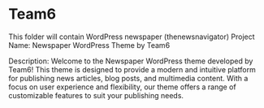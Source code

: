 # Team6
This folder will contain WordPress newspaper (thenewsnavigator)
Project Name: Newspaper WordPress Theme by Team6 

Description:
Welcome to the Newspaper WordPress theme developed by Team6! 
This theme is designed to provide a modern and intuitive platform for publishing news articles, blog posts, and multimedia content. 
With a focus on user experience and flexibility, our theme offers a range of customizable features to suit your publishing needs. 
